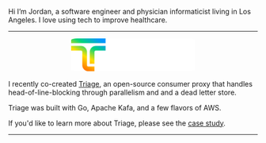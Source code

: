 Hi I’m Jordan, a software engineer and physician informaticist living in Los Angeles. I love using tech to improve healthcare. 
<hr />

<p align="center">
    <img src="https://github.com/Team-Triage/team-triage.github.io/blob/main/assets/images/logo-full.png" alt="The Triage Logo" width="250" style="border-radius: 5%;"/>
</p>

I recently co-created [Triage](https://team-triage.github.io/), an open-source consumer proxy that handles head-of-line-blocking through parallelism and and a dead letter store.

Triage was built with Go, Apache Kafa, and a few flavors of AWS.

If you'd like to learn more about Triage, please see the [case study](https://team-triage.github.io/case-study).

<hr />
